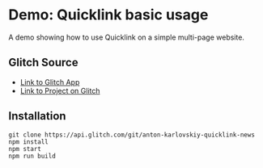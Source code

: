 
# Demo: Quicklink basic usage
A demo showing how to use Quicklink on a simple multi-page website.

## Glitch Source
* [Link to Glitch App](https://anton-karlovskiy-quicklink-news.glitch.me)
* [Link to Project on Glitch](https://glitch.com/~anton-karlovskiy-quicklink-news)

## Installation
```
git clone https://api.glitch.com/git/anton-karlovskiy-quicklink-news
npm install
npm start
npm run build
```
